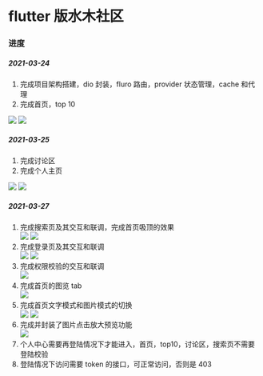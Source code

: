 # flutter 版水木社区

### 进度

##### 2021-03-24

1. 完成项目架构搭建，dio 封装，fluro 路由，provider 状态管理，cache 和代理
2. 完成首页，top 10

![](https://p26-tt.byteimg.com/origin/pgc-image/470609f0402e4ef880d898dd2b84f1dc)
![](https://p3-tt-ipv6.byteimg.com/origin/pgc-image/086167e9864f417aa753710d799e3ff1)

##### 2021-03-25

1. 完成讨论区
2. 完成个人主页

![](https://p1-tt-ipv6.byteimg.com/origin/pgc-image/589d63e5ade74508966b6f4d62971365)
![](https://p6-tt-ipv6.byteimg.com/origin/pgc-image/f6da78c7eab94390826e9db82ec217cc)

##### 2021-03-27

1. 完成搜索页及其交互和联调，完成首页吸顶的效果<br/>
   ![](https://p26-tt.byteimg.com/origin/pgc-image/311053162fdc43d7b3f46c07f1c97af3)
   ![](https://p1-tt-ipv6.byteimg.com/origin/pgc-image/88146800da79457e83b911164016794a)
2. 完成登录页及其交互和联调<br/>
   ![](https://p26-tt.byteimg.com/origin/pgc-image/2198157744714defa7da9a7cbdd227c9)
   ![](https://p26-tt.byteimg.com/origin/pgc-image/90e03b855e894656866fa761c66c6ad5)
3. 完成权限校验的交互和联调<br/>
   ![](https://p26-tt.byteimg.com/origin/pgc-image/0d3f55f49a8c4feebd71e49a2a1b1858)
4. 完成首页的图览 tab<br/>
   ![](https://p1-tt-ipv6.byteimg.com/origin/pgc-image/961f188692f54333a01c313c3cfb55f5)
5. 完成首页文字模式和图片模式的切换<br/>
   ![](https://p26-tt.byteimg.com/origin/pgc-image/227e2b6f8b3e48aeb64980a0035bff37)
   ![](https://p26-tt.byteimg.com/origin/pgc-image/0d3f55f49a8c4feebd71e49a2a1b1858)
6. 完成并封装了图片点击放大预览功能<br/>
   ![](https://p3-tt-ipv6.byteimg.com/origin/pgc-image/dcd2496a62e9433cb06a046f76039bff)
7. 个人中心需要再登陆情况下才能进入，首页，top10，讨论区，搜索页不需要登陆校验
8. 登陆情况下访问需要 token 的接口，可正常访问，否则是 403
